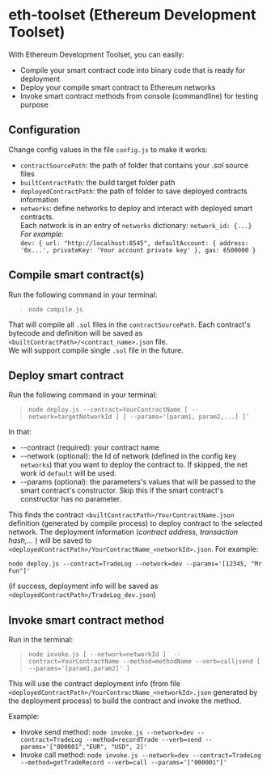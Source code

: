 # eth-toolset (Ethereum Development Toolset)
With Ethereum Development Toolset, you can easily:
* Compile your smart contract code into binary code that is ready for deployment
* Deploy your compile smart contract to Ethereum networks
* Invoke smart contract methods from console (commandline) for testing purpose

## Configuration
Change config values in the file `config.js` to make it works:
* `contractSourcePath`: the path of folder that contains your *.sol* source files
* `builtContractPath`: the build target folder path
* `deployedContractPath`: the path of folder to save deployed contracts information
* `networks`: define networks to deploy and interact with deployed smart contracts.   
                  Each network is in an entry of `networks` dictionary: `network_id: {...}`   
                  _For example_:  
                   ```
                          dev: {
                              url: "http://localhost:8545",
                              defaultAccount: {
                                  address: '0x...',
                                  privateKey: 'Your account private key'
                              },
                              gas: 6500000
                          }
                  ```

## Compile smart contract(s)
Run the following command in your terminal:  
  >  ```node compile.js```  
  
That will compile all `.sol` files in the `contractSourcePath`.
Each contract's bytecode and definition will be saved as `<builtContractPath>/<contract_name>.json` file.  
We will support compile single `.sol` file in the future.

## Deploy smart contract
Run the following command in your terminal:  
  >  ```node deploy.js --contract=YourContractName [ --network=targetNetworkId ] [ --params='[param1, param2,...] ]'``` 

In that:
* --contract (required): your contract name
* --network (optional): the Id of network (defined in the config key `networks`) that you want to deploy the contract to.
                        If skipped, the net work id `default` will be used.
* --params (optional): the parameters's values that will be passed to the smart contract's constructor.
                       Skip this if the smart contract's constructor has no parameter. 

This finds the contract `<builtContractPath>/YourContractName.json` definition (generated by compile process) to deploy contract to the selected network.
The deployment information (_contract address, transaction hash,..._ ) will be saved to `<deployedContractPath>/YourContractName_<networkId>.json`.
For example:  
```
node deploy.js --contract=TradeLog --network=dev --params='[12345, "Mr Fun"]'
```
(if success, deployment info will be saved as `<deployedContractPath>/TradeLog_dev.json`)

## Invoke smart contract method
Run in the terminal:
>```node invoke.js [ --network=networkId ]  --contract=YourContractName --method=methodName --verb=call|send [ --params='[param1,param2]' ]```

This will use the contract deployment info (from file `<deployedContractPath>/YourContractName_<networkId>.json` generated by the deployment process)
to build the contract and invoke the method.
  
Example:
* Invoke send method:  `node invoke.js --network=dev --contract=TradeLog --method=recordTrade --verb=send --params='["000001","EUR", "USD", 2]'`
* Invoke call method:  `node invoke.js --network=dev --contract=TradeLog --method=getTradeRecord --verb=call --params='["000001"]'`
